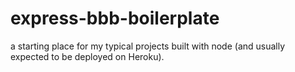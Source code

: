 express-bbb-boilerplate
==========

a starting place for my typical projects built with node (and usually expected to be deployed on Heroku).
